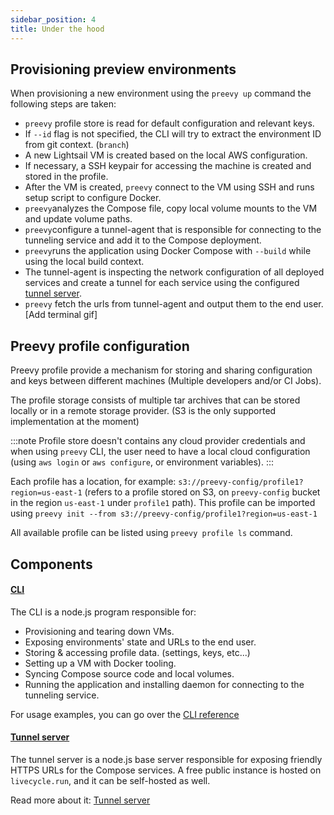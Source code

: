 ```yaml
---
sidebar_position: 4
title: Under the hood
---
```

## Provisioning preview environments

When provisioning a new environment using the `preevy up` command the following steps are taken:
- `preevy` profile store is read for default configuration and relevant keys.
- If `--id` flag is not specified, the CLI will try to extract the environment ID from git context. (`branch`)
- A new Lightsail VM is created based on the local AWS configuration.
- If necessary, a SSH keypair for accessing the machine is created and stored in the profile.
- After the VM is created, `preevy` connect to the VM using SSH and runs setup script to configure Docker.
- `preevy`analyzes the Compose file, copy local volume mounts to the VM and update volume paths.
- `preevy`configure a tunnel-agent that is responsible for connecting to the tunneling service and add it to the Compose deployment.
- `preevy`runs the application using Docker Compose with `--build` while using the local build context.
- The tunnel-agent is inspecting the network configuration of all deployed services and create a tunnel for each service using the configured [tunnel server](/tunnel-server/overview.md).
- `preevy` fetch the urls from tunnel-agent and output them to the end user.
[Add terminal gif]

## Preevy profile configuration

Preevy profile provide a mechanism for storing and sharing configuration and keys between different machines (Multiple developers and/or CI Jobs).

The profile storage consists of multiple tar archives that can be stored locally or in a remote storage provider. (S3 is the only supported implementation at the moment)

:::note
Profile store doesn't contains any cloud provider credentials and when using `preevy` CLI, the user need to have a local cloud
configuration (using `aws login` or `aws configure`, or environment variables).
:::

Each profile has a location, for example: `s3://preevy-config/profile1?region=us-east-1` (refers to a profile stored on S3, on `preevy-config` bucket in the region `us-east-1` under `profile1` path).
This profile can be imported using `preevy init --from s3://preevy-config/profile1?region=us-east-1`

All available profile can be listed using `preevy profile ls` command.

## Components

#### [CLI](packages/cli)

The CLI is a node.js program responsible for:

- Provisioning and tearing down VMs.
- Exposing environments' state and URLs to the end user.
- Storing & accessing profile data. (settings, keys, etc...)
- Setting up a VM with Docker tooling.
- Syncing Compose source code and local volumes.
- Running the application and installing daemon for connecting to the tunneling service.

For usage examples, you can go over the [CLI reference](/cli-reference.md)

#### [Tunnel server](packages/tunnel-server)

The tunnel server is a node.js base server responsible for exposing friendly HTTPS URLs for the Compose services.
A free public instance is hosted on `livecycle.run`, and it can be self-hosted as well.

Read more about it: [Tunnel server](/tunnel-server/overview.md)